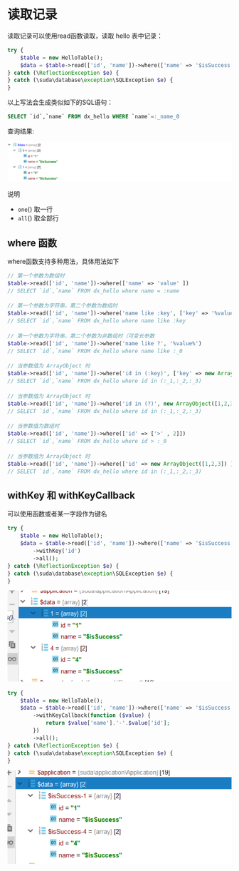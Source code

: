 # 读取记录

读取记录可以使用read函数读取，读取 hello 表中记录：



```php
try {
    $table = new HelloTable();
    $data = $table->read(['id', 'name'])->where(['name' => '$isSuccess'])->all();
} catch (\ReflectionException $e) {
} catch (\suda\database\exception\SQLException $e) {
}
```

以上写法会生成类似如下的SQL语句：

```SQL
SELECT `id`,`name` FROM dx_hello WHERE `name`=:_name_0
```

查询结果:


![create](05-database/04.png)

说明

- `one`() 取一行
- `all`() 取全部行

## where 函数

where函数支持多种用法，具体用法如下

```php
// 第一个参数为数组时
$table->read(['id', 'name'])->where(['name' => 'value' ])  
// SELECT `id`,`name` FROM dx_hello where name = :name

// 第一个参数为字符串，第二个参数为数组时
$table->read(['id', 'name'])->where('name like :key', ['key' => '%value%' ])  
// SELECT `id`,`name` FROM dx_hello where name like :key

// 第一个参数为字符串，第二个参数为非数组时（可变长参数
$table->read(['id', 'name'])->where('name like ?', '%value%')  
// SELECT `id`,`name` FROM dx_hello where name like :_0

// 当参数值为 ArrayObject 时
$table->read(['id', 'name'])->where('id in (:key)', ['key' => new ArrayObject([1,2,3]) ])  
// SELECT `id`,`name` FROM dx_hello where id in (:_1,:_2,:_3)

// 当参数值为 ArrayObject 时
$table->read(['id', 'name'])->where('id in (?)', new ArrayObject([1,2,3]))  
// SELECT `id`,`name` FROM dx_hello where id in (:_1,:_2,:_3)

// 当参数值为数组时
$table->read(['id', 'name'])->where(['id' => ['>' , 2]])  
// SELECT `id`,`name` FROM dx_hello where id > :_0

// 当参数值为 ArrayObject 时
$table->read(['id', 'name'])->where(['id' => new ArrayObject([1,2,3]) ])  
// SELECT `id`,`name` FROM dx_hello where id in (:_1,:_2,:_3)
```

## withKey 和 withKeyCallback

可以使用函数或者某一字段作为键名


```php
try {
    $table = new HelloTable();
    $data = $table->read(['id', 'name'])->where(['name' => '$isSuccess'])
        ->withKey('id')
        ->all();
} catch (\ReflectionException $e) {
} catch (\suda\database\exception\SQLException $e) {
}
```

![create](05-database/05.png)

```php
try {
    $table = new HelloTable();
    $data = $table->read(['id', 'name'])->where(['name' => '$isSuccess'])
        ->withKeyCallback(function ($value) {
            return $value['name'].'-'.$value['id'];
        })
        ->all();
} catch (\ReflectionException $e) {
} catch (\suda\database\exception\SQLException $e) {
}
```

![create](05-database/06.png)